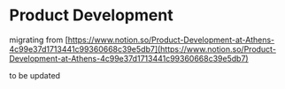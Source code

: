 # Product Development

migrating from [https://www.notion.so/Product-Development-at-Athens-4c99e37d1713441c99360668c39e5db7](https://www.notion.so/Product-Development-at-Athens-4c99e37d1713441c99360668c39e5db7)

to be updated

